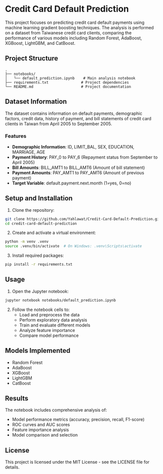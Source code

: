 # Credit Card Default Prediction

This project focuses on predicting credit card default payments using machine learning gradient boosting techniques. The analysis is performed on a dataset from Taiwanese credit card clients, comparing the performance of various models including Random Forest, AdaBoost, XGBoost, LightGBM, and CatBoost.

## Project Structure

```
.
├── notebooks/
│   └── default_prediction.ipynb    # Main analysis notebook
├── requirements.txt               # Project dependencies
└── README.md                      # Project documentation
```

## Dataset Information

The dataset contains information on default payments, demographic factors, credit data, history of payment, and bill statements of credit card clients in Taiwan from April 2005 to September 2005.

### Features
- **Demographic Information**: ID, LIMIT_BAL, SEX, EDUCATION, MARRIAGE, AGE
- **Payment History**: PAY_0 to PAY_6 (Repayment status from September to April 2005)
- **Bill Amounts**: BILL_AMT1 to BILL_AMT6 (Amount of bill statement)
- **Payment Amounts**: PAY_AMT1 to PAY_AMT6 (Amount of previous payment)
- **Target Variable**: default.payment.next.month (1=yes, 0=no)

## Setup and Installation

1. Clone the repository:
```bash
git clone https://github.com/Yahlawat/Credit-Card-Default-Prediction.git
cd credit-card-default-prediction
```

2. Create and activate a virtual environment:
```bash
python -m venv .venv
source .venv/bin/activate  # On Windows: .venv\Scripts\activate
```

3. Install required packages:
```bash
pip install -r requirements.txt
```

## Usage

1. Open the Jupyter notebook:
```bash
jupyter notebook notebooks/default_prediction.ipynb
```

2. Follow the notebook cells to:
   - Load and preprocess the data
   - Perform exploratory data analysis
   - Train and evaluate different models
   - Analyze feature importance
   - Compare model performance

## Models Implemented

- Random Forest
- AdaBoost
- XGBoost
- LightGBM
- CatBoost

## Results

The notebook includes comprehensive analysis of:
- Model performance metrics (accuracy, precision, recall, F1-score)
- ROC curves and AUC scores
- Feature importance analysis
- Model comparison and selection

## License

This project is licensed under the MIT License - see the LICENSE file for details. 